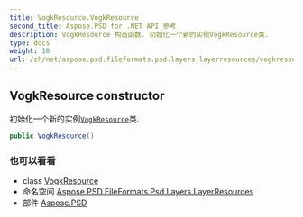 ```yaml
---
title: VogkResource.VogkResource
second_title: Aspose.PSD for .NET API 参考
description: VogkResource 构造函数. 初始化一个新的实例VogkResource类.
type: docs
weight: 10
url: /zh/net/aspose.psd.fileformats.psd.layers.layerresources/vogkresource/vogkresource/
---
```

## VogkResource constructor

初始化一个新的实例[`VogkResource`](../)类.

```csharp
public VogkResource()
```

### 也可以看看

* class [VogkResource](../)
* 命名空间 [Aspose.PSD.FileFormats.Psd.Layers.LayerResources](../../vogkresource/)
* 部件 [Aspose.PSD](../../../)


